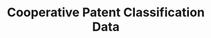 ---
bigquery: https://console.cloud.google.com/bigquery?p=patents-public-data&d=cpc&page=dataset
citation: '“Cooperative Patent Classification” by the EPO and USPTO, for public use. '
contributors: EPO, USPTO
cost: None
description: Cooperative Patent Classification Data contains the scheme and definitions
  of the Cooperative Patent Classification system for classifying patent documents.
  The CPC is the result of a partnership between the EPO and the USPTO in their joint
  effort to develop a common, internationally compatible classification system for
  technical documents, in particular patent publications, which will be used by both
  offices in the patent granting process
documentation: https://www.cooperativepatentclassification.org/cpcSchemeAndDefinitions
last_edit: 04/10/2022, 16:35:39
location: https://www.cooperativepatentclassification.org/index
maintained_by: USPTO, EPO
schema_fields:
- titleFull
- residual_references
- application_references
- dateRevised
- title_part
- childGroups
- glossary
- synonyms
- status
- ipc_concordant
- symbol
- level
- ipcConcordant
- titlePart
- date_revised
- child_groups
- breakdownCode
- breakdown_code
- informativeReferences
- sizeCache
- limiting_references
- notAllocatable
- parents
- title_full
- not_allocatable
- definition
- informative_references
- residualReferences
- children
- additional_only
- limitingReferences
- applicationReferences
shortname: cooperative_patent_classification
tags:
- patents
- science
title: Cooperative Patent Classification Data
uuid: 984374a7-16e9-4b35-9445-458daceb01bf
---